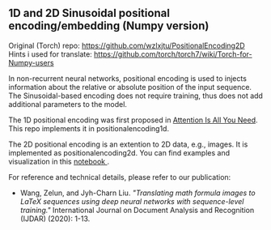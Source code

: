 1D and 2D Sinusoidal positional encoding/embedding (Numpy version)
----
Original (Torch) repo: https://github.com/wzlxjtu/PositionalEncoding2D
Hints i used for translate: https://github.com/torch/torch7/wiki/Torch-for-Numpy-users

In non-recurrent neural networks, positional encoding is used to injects information about the relative or absolute position of the input sequence.
The Sinusoidal-based encoding does not require training, thus does not add additional parameters to the model.

The 1D positional encoding was first proposed in [Attention Is All You Need](https://arxiv.org/pdf/1706.03762.pdf). This repo implements it in positionalencoding1d.

The 2D positional encoding is an extention to 2D data, e.g., images. It is implemented as positionalencoding2d.
You can find examples and visualization in this [notebook ](https://github.com/wzlxjtu/PositionalEncoding2D/blob/master/visualization.ipynb).

For reference and technical details, please refer to our publication:

- Wang, Zelun, and Jyh-Charn Liu. *"Translating math formula images to LaTeX sequences using deep neural networks with sequence-level training."* International Journal on Document Analysis and Recognition (IJDAR) (2020): 1-13.

